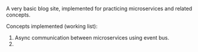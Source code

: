 A very basic blog site, implemented for practicing microservices and related concepts.

Concepts implemented (working list):
  1. Async communication between microservices using event bus.
  2. 
